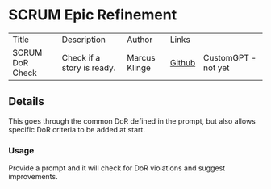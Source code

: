 # SCRUM Epic Refinement

<table>
  <tr>
    <td>Title</td>
    <td>Description</td>
    <td>Author</td>
    <td colspan="2">Links</td>
  </tr>
  <tr>
    <td>SCRUM DoR Check</td>
    <td>Check if a story is ready.</td>
    <td>Marcus Klinge</td>
    <td><a href="https://github.com/zielperson/AI-whispers/blob/master/SCRUM%20-%20DoR%20Check/system.md">Github</a></td>
    <td>CustomGPT - not yet</td>
  </tr>
</table>


## Details

This goes through the common DoR defined in the prompt, but also allows specific DoR criteria to be added at start.
 
### Usage
Provide a prompt and it will check for DoR violations and suggest improvements.
